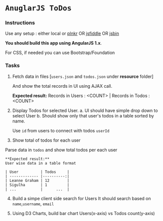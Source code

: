 # `AnuglarJS ToDos`


### Instructions

Use any setup : either local or [plnkr](https://plnkr.co/edit) OR [jsfiddle](https://www.jsfiddle.net) OR [jsbin](https://www.jsbin.com)

**You should build this app using AngularJS 1.x**.

For CSS, if needed you can use Bootstrap/Foundation

### Tasks

1. Fetch data in files [```users.json``` and ```todos.json``` under **resource** folder]
 
    And show the total records in UI using AJAX call.

    **Expected result:**  Records in  Users : \<COUNT> | Records in Todos : \<COUNT>

2. Display Todos for selected User.
    a. UI should have simple drop down to select User
    b. Should show only that user's todos in a table sorted by name.

    Use ```id``` from users to connect with todos ```userId```


3. Show total of todos for each user

Parse data in ```todos``` and show total todos per each user

    **Expected result:**
    User wise data in a table format

    | User          | Todos     |
    | ------------- |----------:|
    | Leanne Graham | 12        |
    | Sigulha       | 1         |
    | ...           |      ...  |


4. Build a simpe client side search for Users
It should search based on ```name```,```username```, ```email```

5.  Using D3 Charts, build bar chart Users(x-axis) vs Todos count(y-axis)